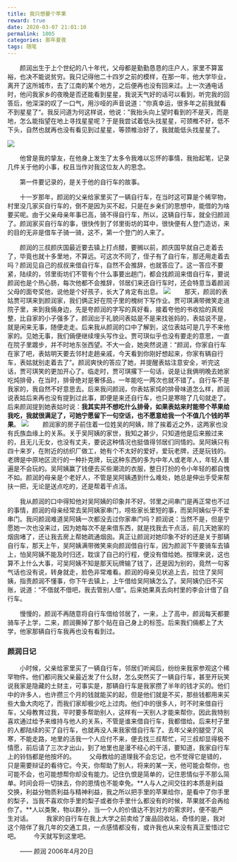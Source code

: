 ```yaml
---
title: 我只想要个苹果
reward: true
date: 2020-03-07 21:01:10
permalink: 1005
categories: 那年夏夜
tags: 随笔
---
```


　　颜润出生于上个世纪的八十年代，父母都是勤勤恳恳的庄户人，家里不算富裕，也决不能说贫穷。我只记得他二十四岁之前的模样，在那一年，他大学毕业，离开了这所城市，去了江南的某个地方，之后便再也没有回来过。上一次通电话时，他问我家乡的夜晚是否还能看到星星，我说天气好的话可以看到，听完我的回答后，他深深的叹了一口气，用沙哑的声音说道：”你真幸运，很多年之前我就看不到星星了“。我反问道为何这样说，他说：”我抬头向上望时看到的不是天，而是地，怎么能指望在地上寻找星星呢？于是我尝试着低头找星星，可颈椎不好，低不下头，自然也就再也没有看见到过星星，等颈椎治好了，我就能低头找星星了。
<!-- More -->
![](/assets/images/map/17/ar17-1.jpg)

　　他曾是我的挚友，在他身上发生了太多令我难以忘怀的事情，我抬起笔，记录几件关于他的小事，权且当作对我这位友人的思念。

　　第一件要记录的，是关于他的自行车的故事。

　　十一岁那年，颜润的父亲给家里买了一辆自行车，在当时这可算是个稀罕物，村里没几家买自行车的，倒不是因为买不起，只是在乡亲们的思想中，能借的为啥要买呢。由于父亲母亲年事已高，骑不得自行车，所以，这辆自行车，就全归颜润了。颜润家买自行车的事，很快传到了邻里街坊的耳中，很快便有人登门造访，来的目的无非是借车子骑一骑，这不，第一个登门的人来了。

　　颜润的三叔颜庆国最近要去镇上打点醋，要搁以前，颜庆国早就自己走着去了，毕竟也就十多里地，不算远。可这次不同了，侄子有了自行车，那还用走着去吗？颜润见自己的叔叔来借自行车，自然不会推辞，也就答应了。这一答应不要紧，陆续的，邻里街坊们不管有个什么事要出趟门，都会找颜润来借自行车，要说颜润也是个热心肠，每次他都不会推辞，邻居们来还自行车时，还会特意当着颜润父母的面夸奖他，说他是个好孩子，长大了肯定有出息。
![](/assets/images/map/17/ar17-2.jpg)
　　那天，颜润的表姑贾可琪来到颜润家，我们俩正好在院子里的槐树下写作业。贾可琪满带微笑走进院子里，来到我倆身边，先是夸颜润的字写的真好看，接着夸他的书收拾的真规整，比自家的小子强多了，颜润出于礼貌问表姑是不是来找爸妈的，表姑说不是，就是闲来无事，随便走走。后来我从颜润的口中了解到，这位表姑可是几乎不来他家的。见她无事，我们倆便继续埋头写作业。贾可琪似乎也没有要走的意思，一直在院子里踱步，并不时地东张西望。不大一会，她突然说道：“颜润，你家自行车在家了吧，表姑明天要去邻村走趟亲戚，今天看到你刚好想起来，你家有辆自行车，表姑就别走着去了”。颜润爽快的答应了她，并提醒表姑注意安全，听完这话，贾可琪笑的更加开心了。临走时，贾可琪撂下一句话，说是让我俩明晚去她家吃炖排骨，在当时，排骨绝对是奢侈品，一年能吃一两次也就不错了。自行车不是我家的，我自然不好意思去。后来我问颜润，你表姑家炖的排骨味道怎么样，颜润说表姑后来再也没有提到过此事，即便是来还自行车，也只是寒暄了几句就走了。后来颜润提到她表姑时说：**我其实并不想吃什么排骨，如果表姑来时能带个苹果给我吃，我就很满足了，可她宁愿留下一句空话，也不愿意给我一个不值几个钱的苹果**。
![](/assets/images/map/17/ar17-3.jpg)
　　颜润家的房子前住着一位姓吴的阿姨，除了挨着近之外，这两家也没有氏族血缘上的关系。关于吴阿姨的家世，我知之甚少，只知道他是后来搬过来的，且无儿无女，也没有丈夫，要说这种情况也挺值得邻居们同情的。吴阿姨只有四十来岁，在附近的纺织厂做工，她有个不太好的爱好，爱玩老牌，还是玩钱的。老牌是中原地区流行的一种扑克牌，玩这种东西的多为中年人或老年人，年轻人普遍是不会玩的。吴阿姨赢了钱便去买些潮流的衣服，整日打扮的令小年轻的都自愧不如。颜润的母亲是个老好人，不管是吴阿姨遇到什么难处，她总是伸出手受来帮扶一把，无论是送点吃的，还是帮着干点活。

　　我从颜润的口中得知他对吴阿姨的印象并不好。邻里之间串门是再正常也不过的事情，颜润的母亲经常去吴阿姨家串门，唠些家长里短的事，而吴阿姨似乎不爱串门。我问颜润难道吴阿姨一次都没去过你家串门吗？颜润说：当然不是，但是宁愿她一次也没来过，因为她每次不是来借东西，就是找我去干点活，前几天她家的烟囱堵了，还让我去房上帮她疏通烟囱。真正让颜润对她印象不好的还是关于那辆自行车，那天上午，吴阿姨满带微笑来向颜润借自行车，因为颜润下午要骑车去镇上，怕吴阿姨不能及时归还，耽误了自己的行程，便没有借给她。按理来说，这也算不上什么大事，可吴阿姨不知是那天玩牌输了钱了，还是因为别的，竟然一句客气话也没有说，转身就走，脸色非常难看。颜润的母亲见状追上去，拉住了吴阿姨，指责颜润不懂事，你下午去镇上，上午借给吴阿姨怎么了。吴阿姨仍旧不买账，说道：“不借就不借吧，我去管别人借”。后来她果真去向村里的李会计借了自行车。

　　慢慢的，颜润不再随意将自行车借给邻居了，一来，上了高中，颜润每天都要骑车子上学，二来，颜润撕掉了那个贴在自己身上的标签。后来我们倆都上了大学，他家那辆自行车我再也没有看到过。

### 颜润日记

　　小时候，父亲给家里买了一辆自行车，邻居们听闻后，纷纷来我家参观这个稀罕物件。他们都问我父亲最近发了什么财，怎么突然买了一辆自行车，甚至开玩笑说我家是隐藏的土财主，可事实是，那辆自行车是我家攒了半年的钱才买的。他们中的许多人，也许攒三个月的钱就能买的起，但是他们就是不买，那些钱都用来买些大鱼大肉吃了，而我们家却极少吃上过肉。他们中的很多人，时不时来借自行车，父母教育过我，平时要多帮助别人，这样有一天别人才能来帮你，因此我特别喜欢通过给予来维持与他人的关系，不管是谁来借自行车，我都借给。后来村子里的人都陆续的买了自行车，也就再没人来我家借自行车了。去年父亲的腿受了风寒，不能走路，地里的活我一个人应付不来，便去找三叔帮忙，可三叔却显得极不情愿，前后请了三次才出山，到了地里也是漫不经心的干活，要知道，我家自行车上的铃铛都是他按坏的。
　　父母教给的道理我不会忘记，也不觉得它是错的，只是需要辩证的看待它。今天，你帮助了别人，将来的某一天，他可能会帮你，也可能不会，也可能想帮你却没有能力。记住仇恨是简单的，记住恩情似乎不那么简单。时间会将一切抹去，你的恩情也不能幸免。**人与人之间交往的本质是利益交换，利益分物质利益与精神利益，我之所以把手里的苹果给你，是看中了你手里的梨子，当我不喜欢你手里的梨子或者你手里什么都没有的时候，苹果就不会再给你了。**人以类聚，物以群分，当一个人的价值达不到对方的需求时，便不能产生对话。
　　我家的自行车在我上大学之前卖给了废品回收站，奇怪的是，我对这个陪伴了我几年的交通工具，一点感情都没有，或许我也从来没有真正爱惜过它吧。
　　今天就写到这里吧。

　　—— 颜润 2006年4月20日